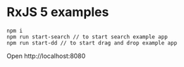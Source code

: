 # RxJS 5 examples

```
npm i
npm run start-search // to start search example app
npm run start-dd // to start drag and drop example app
```

Open http://localhost:8080